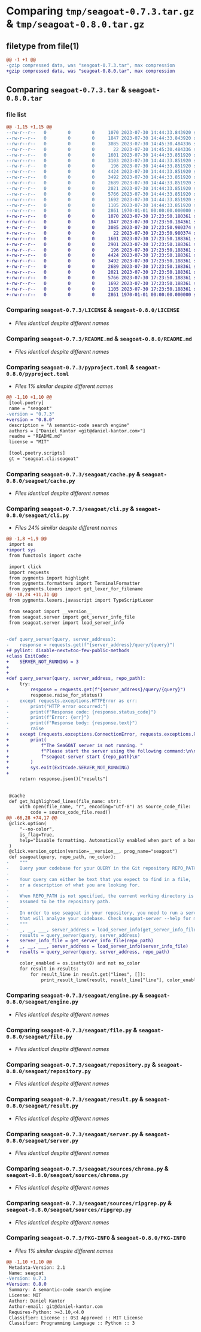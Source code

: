 # Comparing `tmp/seagoat-0.7.3.tar.gz` & `tmp/seagoat-0.8.0.tar.gz`

## filetype from file(1)

```diff
@@ -1 +1 @@
-gzip compressed data, was "seagoat-0.7.3.tar", max compression
+gzip compressed data, was "seagoat-0.8.0.tar", max compression
```

## Comparing `seagoat-0.7.3.tar` & `seagoat-0.8.0.tar`

### file list

```diff
@@ -1,15 +1,15 @@
--rw-r--r--   0        0        0     1070 2023-07-30 14:44:33.843920 seagoat-0.7.3/LICENSE
--rw-r--r--   0        0        0     1847 2023-07-30 14:44:33.843920 seagoat-0.7.3/README.md
--rw-r--r--   0        0        0     3085 2023-07-30 14:45:30.484336 seagoat-0.7.3/pyproject.toml
--rw-r--r--   0        0        0       22 2023-07-30 14:45:30.484336 seagoat-0.7.3/seagoat/__init__.py
--rw-r--r--   0        0        0     1601 2023-07-30 14:44:33.851920 seagoat-0.7.3/seagoat/cache.py
--rw-r--r--   0        0        0     3103 2023-07-30 14:44:33.851920 seagoat-0.7.3/seagoat/cli.py
--rw-r--r--   0        0        0      196 2023-07-30 14:44:33.851920 seagoat-0.7.3/seagoat/common.py
--rw-r--r--   0        0        0     4424 2023-07-30 14:44:33.851920 seagoat-0.7.3/seagoat/engine.py
--rw-r--r--   0        0        0     3492 2023-07-30 14:44:33.851920 seagoat-0.7.3/seagoat/file.py
--rw-r--r--   0        0        0     2689 2023-07-30 14:44:33.851920 seagoat-0.7.3/seagoat/repository.py
--rw-r--r--   0        0        0     2021 2023-07-30 14:44:33.851920 seagoat-0.7.3/seagoat/result.py
--rw-r--r--   0        0        0     5766 2023-07-30 14:44:33.851920 seagoat-0.7.3/seagoat/server.py
--rw-r--r--   0        0        0     1692 2023-07-30 14:44:33.851920 seagoat-0.7.3/seagoat/sources/chroma.py
--rw-r--r--   0        0        0     1105 2023-07-30 14:44:33.851920 seagoat-0.7.3/seagoat/sources/ripgrep.py
--rw-r--r--   0        0        0     2861 1970-01-01 00:00:00.000000 seagoat-0.7.3/PKG-INFO
+-rw-r--r--   0        0        0     1070 2023-07-30 17:23:50.180361 seagoat-0.8.0/LICENSE
+-rw-r--r--   0        0        0     1847 2023-07-30 17:23:50.184361 seagoat-0.8.0/README.md
+-rw-r--r--   0        0        0     3085 2023-07-30 17:23:50.980374 seagoat-0.8.0/pyproject.toml
+-rw-r--r--   0        0        0       22 2023-07-30 17:23:50.980374 seagoat-0.8.0/seagoat/__init__.py
+-rw-r--r--   0        0        0     1601 2023-07-30 17:23:50.188361 seagoat-0.8.0/seagoat/cache.py
+-rw-r--r--   0        0        0     2901 2023-07-30 17:23:50.188361 seagoat-0.8.0/seagoat/cli.py
+-rw-r--r--   0        0        0      196 2023-07-30 17:23:50.188361 seagoat-0.8.0/seagoat/common.py
+-rw-r--r--   0        0        0     4424 2023-07-30 17:23:50.188361 seagoat-0.8.0/seagoat/engine.py
+-rw-r--r--   0        0        0     3492 2023-07-30 17:23:50.188361 seagoat-0.8.0/seagoat/file.py
+-rw-r--r--   0        0        0     2689 2023-07-30 17:23:50.188361 seagoat-0.8.0/seagoat/repository.py
+-rw-r--r--   0        0        0     2021 2023-07-30 17:23:50.188361 seagoat-0.8.0/seagoat/result.py
+-rw-r--r--   0        0        0     5766 2023-07-30 17:23:50.188361 seagoat-0.8.0/seagoat/server.py
+-rw-r--r--   0        0        0     1692 2023-07-30 17:23:50.188361 seagoat-0.8.0/seagoat/sources/chroma.py
+-rw-r--r--   0        0        0     1105 2023-07-30 17:23:50.188361 seagoat-0.8.0/seagoat/sources/ripgrep.py
+-rw-r--r--   0        0        0     2861 1970-01-01 00:00:00.000000 seagoat-0.8.0/PKG-INFO
```

### Comparing `seagoat-0.7.3/LICENSE` & `seagoat-0.8.0/LICENSE`

 * *Files identical despite different names*

### Comparing `seagoat-0.7.3/README.md` & `seagoat-0.8.0/README.md`

 * *Files identical despite different names*

### Comparing `seagoat-0.7.3/pyproject.toml` & `seagoat-0.8.0/pyproject.toml`

 * *Files 1% similar despite different names*

```diff
@@ -1,10 +1,10 @@
 [tool.poetry]
 name = "seagoat"
-version = "0.7.3"
+version = "0.8.0"
 description = "A semantic-code search engine"
 authors = ["Daniel Kantor <git@daniel-kantor.com>"]
 readme = "README.md"
 license = "MIT"
 
 [tool.poetry.scripts]
 gt = "seagoat.cli:seagoat"
```

### Comparing `seagoat-0.7.3/seagoat/cache.py` & `seagoat-0.8.0/seagoat/cache.py`

 * *Files identical despite different names*

### Comparing `seagoat-0.7.3/seagoat/cli.py` & `seagoat-0.8.0/seagoat/cli.py`

 * *Files 24% similar despite different names*

```diff
@@ -1,8 +1,9 @@
 import os
+import sys
 from functools import cache
 
 import click
 import requests
 from pygments import highlight
 from pygments.formatters import TerminalFormatter
 from pygments.lexers import get_lexer_for_filename
@@ -10,24 +11,31 @@
 from pygments.lexers.javascript import TypeScriptLexer
 
 from seagoat import __version__
 from seagoat.server import get_server_info_file
 from seagoat.server import load_server_info
 
 
-def query_server(query, server_address):
-    response = requests.get(f"{server_address}/query/{query}")
+# pylint: disable-next=too-few-public-methods
+class ExitCode:
+    SERVER_NOT_RUNNING = 3
+
+
+def query_server(query, server_address, repo_path):
     try:
+        response = requests.get(f"{server_address}/query/{query}")
         response.raise_for_status()
-    except requests.exceptions.HTTPError as err:
-        print("HTTP error occurred:")
-        print(f"Response code: {response.status_code}")
-        print(f"Error: {err}")
-        print(f"Response body: {response.text}")
-        raise
+    except (requests.exceptions.ConnectionError, requests.exceptions.RequestException):
+        print(
+            f"The SeaGOAT server is not running. "
+            f"Please start the server using the following command:\n\n"
+            f"seagoat-server start {repo_path}\n"
+        )
+        sys.exit(ExitCode.SERVER_NOT_RUNNING)
+
     return response.json()["results"]
 
 
 @cache
 def get_highlighted_lines(file_name: str):
     with open(file_name, "r", encoding="utf-8") as source_code_file:
         code = source_code_file.read()
@@ -66,28 +74,17 @@
 @click.option(
     "--no-color",
     is_flag=True,
     help="Disable formatting. Automatically enabled when part of a bash pipeline.",
 )
 @click.version_option(version=__version__, prog_name="seagoat")
 def seagoat(query, repo_path, no_color):
-    """
-    Query your codebase for your QUERY in the Git repository REPO_PATH.
-
-    Your query can either be text that you expect to find in a file,
-    or a description of what you are looking for.
-
-    When REPO_PATH is not specified, the current working directory is
-    assumed to be the repository path.
-
-    In order to use seagoat in your repository, you need to run a server
-    that will analyze your codebase. Check seagoat-server --help for more
-    """
-    _, __, ___, server_address = load_server_info(get_server_info_file(repo_path))
-    results = query_server(query, server_address)
+    server_info_file = get_server_info_file(repo_path)
+    _, __, ___, server_address = load_server_info(server_info_file)
+    results = query_server(query, server_address, repo_path)
 
     color_enabled = os.isatty(0) and not no_color
     for result in results:
         for result_line in result.get("lines", []):
             print_result_line(result, result_line["line"], color_enabled)
```

### Comparing `seagoat-0.7.3/seagoat/engine.py` & `seagoat-0.8.0/seagoat/engine.py`

 * *Files identical despite different names*

### Comparing `seagoat-0.7.3/seagoat/file.py` & `seagoat-0.8.0/seagoat/file.py`

 * *Files identical despite different names*

### Comparing `seagoat-0.7.3/seagoat/repository.py` & `seagoat-0.8.0/seagoat/repository.py`

 * *Files identical despite different names*

### Comparing `seagoat-0.7.3/seagoat/result.py` & `seagoat-0.8.0/seagoat/result.py`

 * *Files identical despite different names*

### Comparing `seagoat-0.7.3/seagoat/server.py` & `seagoat-0.8.0/seagoat/server.py`

 * *Files identical despite different names*

### Comparing `seagoat-0.7.3/seagoat/sources/chroma.py` & `seagoat-0.8.0/seagoat/sources/chroma.py`

 * *Files identical despite different names*

### Comparing `seagoat-0.7.3/seagoat/sources/ripgrep.py` & `seagoat-0.8.0/seagoat/sources/ripgrep.py`

 * *Files identical despite different names*

### Comparing `seagoat-0.7.3/PKG-INFO` & `seagoat-0.8.0/PKG-INFO`

 * *Files 1% similar despite different names*

```diff
@@ -1,10 +1,10 @@
 Metadata-Version: 2.1
 Name: seagoat
-Version: 0.7.3
+Version: 0.8.0
 Summary: A semantic-code search engine
 License: MIT
 Author: Daniel Kantor
 Author-email: git@daniel-kantor.com
 Requires-Python: >=3.10,<4.0
 Classifier: License :: OSI Approved :: MIT License
 Classifier: Programming Language :: Python :: 3
```

